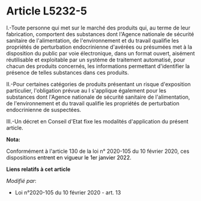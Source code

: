 # Article L5232-5

I.-Toute personne qui met sur le marché des produits qui, au terme de leur fabrication, comportent des substances dont
l'Agence nationale de sécurité sanitaire de l'alimentation, de l'environnement et du travail qualifie les propriétés de
perturbation endocrinienne d'avérées ou présumées met à la disposition du public par voie électronique, dans un format
ouvert, aisément réutilisable et exploitable par un système de traitement automatisé, pour chacun des produits concernés, les
informations permettant d'identifier la présence de telles substances dans ces produits.

II.-Pour certaines catégories de produits présentant un risque d'exposition particulier, l'obligation prévue au I s'applique
également pour les substances dont l'Agence nationale de sécurité sanitaire de l'alimentation, de l'environnement et du
travail qualifie les propriétés de perturbation endocrinienne de suspectées.

III.-Un décret en Conseil d'Etat fixe les modalités d'application du présent article.

**Nota:**

Conformément à l'article 130 de la loi n° 2020-105 du 10 février 2020, ces dispositions 
  <font color="black">entrent en vigueur le 1er janvier 2022.</font>

**Liens relatifs à cet article**

_Modifié par_:

  - Loi n°2020-105 du 10 février 2020 - art. 13
